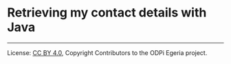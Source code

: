 <!-- SPDX-License-Identifier: CC-BY-4.0 -->
<!-- Copyright Contributors to the ODPi Egeria project. -->

# Retrieving my contact details with Java




----
License: [CC BY 4.0](https://creativecommons.org/licenses/by/4.0/),
Copyright Contributors to the ODPi Egeria project.